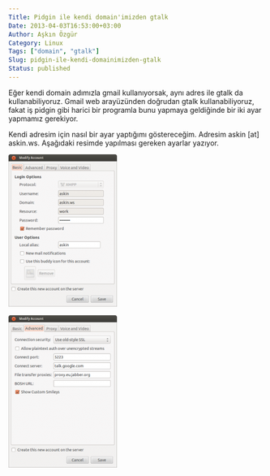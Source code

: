 ```yaml
---
Title: Pidgin ile kendi domain'imizden gtalk
Date: 2013-04-03T16:53:00+03:00
Author: Aşkın Özgür
Category: Linux
Tags: ["domain", "gtalk"]
Slug: pidgin-ile-kendi-domainimizden-gtalk
Status: published
---
```


Eğer kendi domain adımızla gmail kullanıyorsak, aynı adres ile gtalk da kullanabiliyoruz. Gmail web arayüzünden doğrudan gtalk kullanabiliyoruz, fakat iş pidgin gibi harici bir programla bunu yapmaya geldiğinde bir iki ayar yapmamız gerekiyor.

Kendi adresim için nasıl bir ayar yaptığımı göstereceğim. Adresim askin \[at\] askin.ws. Aşağıdaki resimde yapılması gereken ayarlar yazıyor.

[![pidgin-gtalk-1](/uploads/2013/04/pidgin-gtalk-1-214x300.png)](/uploads/2013/04/pidgin-gtalk-1.png)

[![pidgin-gtalk-2](/uploads/2013/04/pidgin-gtalk-2-214x300.png)](/uploads/2013/04/pidgin-gtalk-2.png)

